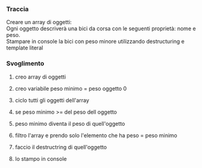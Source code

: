 ### Traccia

Creare un array di oggetti:  
Ogni oggetto descriverà una bici da corsa con le seguenti proprietà: nome e peso.  
Stampare in console la bici con peso minore utilizzando destructuring e template literal  

### Svoglimento

1. creo array di oggetti

2. creo variabile peso minimo = peso oggetto 0

3. ciclo tutti gli oggetti dell'array
  4. se peso minimo >= del peso dell oggetto  
  5. peso minimo diventa il peso di quell'oggetto

6. filtro l'array e prendo solo l'elemento che ha peso = peso minimo

7. faccio il destructring di quell'oggetto

8. lo stampo in console